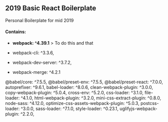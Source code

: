 ## 2019 Basic React Boilerplate

Personal Boilerplate for mid 2019

#### Contains:
- **webpack: ^4.39.1** > To do this and that

- webpack-cli: ^3.3.6,
- webpack-dev-server: ^3.7.2,
- webpack-merge: ^4.2.1


@babel/core: ^7.5.5,
@babel/preset-env: ^7.5.5,
@babel/preset-react: ^7.0.0,
autoprefixer: ^9.6.1,
babel-loader: ^8.0.6,
clean-webpack-plugin: ^3.0.0,
copy-webpack-plugin: ^5.0.4,
cross-env: ^5.2.0,
css-loader: ^3.1.0,
file-loader: ^4.1.0,
html-webpack-plugin: ^3.2.0,
mini-css-extract-plugin: ^0.8.0,
node-sass: ^4.12.0,
optimize-css-assets-webpack-plugin: ^5.0.3,
postcss-loader: ^3.0.0,
sass-loader: ^7.1.0,
style-loader: ^0.23.1,
uglifyjs-webpack-plugin: ^2.2.0,

